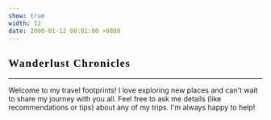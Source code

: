 ```yaml
---
show: true
width: 12
date: 2000-01-12 00:01:00 +0800
---
```


<div class="p-4">
    <h2 style="font-family: 'Lobster', cursive; font-weight: 700; letter-spacing: 0.08em; color:rgb(0, 0, 0);">Wanderlust Chronicles</h2>
    <hr />
    <p>
        Welcome to my travel footprints! I love exploring new places and can't wait to share my journey with you all. Feel free to ask me details (like recommendations or tips) about any of my trips. I'm always happy to help!
    </p>
</div>